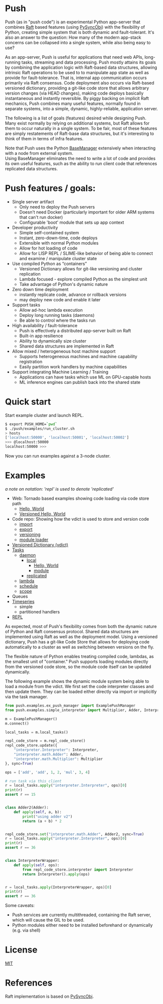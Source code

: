 # Push

Push (as in "push code") is an experimental Python app-server that combines [Raft](https://en.wikipedia.org/wiki/Raft_(algorithm)) based features (using [PySyncObj](https://github.com/bakwc/PySyncObj)) with the 
flexibility of Python, creating simple system that is both dynamic and fault-tolerant.  It's also an answer to the question:
How many of the modern app-stack concerns can be collapsed into a single system, while also being easy to use?  

As an app-server, Push is useful for applications that need web APIs, long-running tasks, streaming and data processing.  Push mostly 
attains its goals by combining the application logic with Raft-based data structures, allowing intrinsic
Raft operations to be used to to manipulate app state as well as provide for fault-tolerance.  That is, internal 
app communication occurs primarily via Raft consensus.  Code deployment also occurs via Raft-based versioned 
dictionary, providing a git-like code store that allows arbitrary version changes (via HEAD changes), making code 
deploys basically instantaneous and instantly reversible.  By piggy backing on implicit Raft mechanics, Push combines many useful features, normally found in separate systems, 
into a simple, dynamic, highly-reliable, application server.  

The following is a list of goals (features) desired while designing Push.  Many exist normally by relying on 
additional systems, but Raft allows for them to occur naturally in a single system.  To be fair, most of these
features are simply restatements of Raft-base data structures, but it's interesting to think of them in terms
of infra features.

Note that Push uses the Python [BaseManager](https://docs.python.org/3/library/multiprocessing.html) extensively when interacting with a node from external system.  
Using BaseManager eliminates the need to write a lot of code and provides its own useful features, such as the 
ability to run client code that references replicated data structures.

# Push features / goals:

- Single server artifact
  - Only need to deploy the Push servers
  - Doesn't need Docker (particularly important for older ARM systems that can't run docker)
  - Configurable 'boot' module that sets up app context
- Developer productivity
  - Simple self-contained system
  - Instant, zero-down-time, code deploys
  - Extensible with normal Python modules
  - Allow for hot loading of code
  - Allow for LISP REPL / SLIME-like behavior of being able to connect and examine / manipulate cluster state
- Use compiled Python as “containers”
  - Versioned Dictionary allows for git-like versioning and cluster replication
  - Lambda focused - explore compiled Python as the simplest unit
  - Take advantage of Python's dynamic nature
- Zero down time deployment
  - instantly replicate code, advance or rollback versions
  - may deploy new code and enable it later
- Support tasks
  - Allow ad-hoc lambda execution
  - Deploy long running tasks (daemons)
  - Be able to control where the tasks run
- High availability / fault-tolerance
  - Push is effectively a distributed app-server built on Raft
  - Built-in app resilience
  - Ability to dynamically size cluster
  - Shared data structures are implemented in Raft
- Allow mixed / heterogeneous host machine support
  - Supports heterogeneous machines and machine capability registration
  - Easily partition work handlers by machine capabilities
- Support integrating Machine Learning / Training
  - Applications can have tasks which use ML on GPU-capable hosts
  - ML inference engines can publish back into the shared state

# Quick start
Start example cluster and launch REPL.
```bash
$ export PUSH_HOME=`pwd`
$ ./push/examples/run_cluster.sh
> hosts
['localhost:50000', 'localhost:50001', 'localhost:50002']
>>> @localhost:50000
localhost:50000 >>> 
```

Now you can run examples against a 3-node cluster.

# Examples

_a note on notation: 'repl' is used to denote 'replicated'_

- Web: Tornado based examples showing code loading via code store path
  - [Hello, World](push/examples/web/c_hello.py)
  - [Versioned Hello, World](push/examples/web/do_hello.sh)
- Code repo: Showing how the vdict is used to store and version code
  - [import](push/examples/code_repo/import)
  - [export](push/examples/code_repo/export)
  - [versioning](push/examples/code_repo/c_versions.py)
  - [module loader](push/examples/code_repo/c_module.py)
- [Versioned Dictionary (vdict)](push/examples/versioned_dict)
- [Tasks](push/examples/tasks)
  - [daemon](push/examples/tasks/daemon)
    - [local](push/examples/tasks/daemon/local)
      - [Hello, World](push/examples/tasks/daemon/local/c_hello.py)
      - [module](push/examples/tasks/daemon/local/c_module.py)
    - [replicated](push/examples/tasks/daemon/c_repl.py)
  - [lambda](push/examples/tasks/lambda)
  - [schedule](push/examples/tasks/schedule)
  - [scope](push/examples/tasks/scope)
- Queues
- [Timeseries](push/examples/timeseries)
  - simple
  - partitioned handlers
- [REPL](push/push_repl.py)



As expected, most of Push's flexibility comes from both the dynamic nature of Python and Raft consensus protocol.
Shared data structures are implemented using Raft as well as the deployment model.  Using a versioned dictionary, Push has a git-like
Code Store that allows for deploying code automatically to a cluster as well as switching between versions on the fly.

The flexible nature of Python enables treating compiled code, lambdas, as the smallest unit of "container."  Push supports loading modules
directly from the versioned code store, so the module code itself can be updated dynamically.  

The following example shows the dynamic module system being able to load a module from the vdict.  We first set the
code interpreter classes and then update them.  They can be loaded either directly via import or implicitly via the task manager.

```python
from push.examples.ex_push_manager import ExamplePushManager
from push.examples.simple_interpreter import Multiplier, Adder, Interpreter

m = ExamplePushManager()
m.connect()

local_tasks = m.local_tasks()

repl_code_store = m.repl_code_store()
repl_code_store.update({
    "interpreter.Interpreter": Interpreter,
    "interpreter.math.Adder": Adder,
    "interpreter.math.Multiplier": Multiplier
}, sync=True)

ops = ['add', 'add', 1, 2, 'mul', 3, 4]

# run task via this client
r = local_tasks.apply("interpreter.Interpreter", ops)[0]
print(r)
assert r == 15


class Adder2(Adder):
    def apply(self, a, b):
        print("using adder v2")
        return (a + b) * 2


repl_code_store.set("interpreter.math.Adder", Adder2, sync=True)
r = local_tasks.apply("interpreter.Interpreter", ops)[0]
print(r)
assert r == 36


class InterpreterWrapper:
    def apply(self, ops):
        from repl_code_store.interpreter import Interpreter
        return Interpreter().apply(ops)


r = local_tasks.apply(InterpreterWrapper, ops)[0]
print(r)
assert r == 36

```



Some caveats:

- Push services are currently multithreaded, containing the Raft server, which will cause the GIL to be used.
- Python modules either need to be installed beforehand or dynamically (e.g. via shell)

# License

[MIT](LICENSE.txt)

# References

Raft implementation is based on [PySyncObj](https://github.com/bakwc/PySyncObj).

